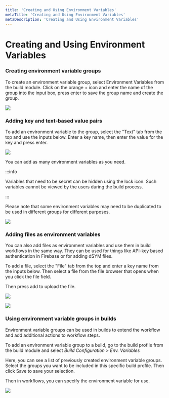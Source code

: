 ```yaml
---
title: 'Creating and Using Environment Variables'
metaTitle: 'Creating and Using Environment Variables'
metaDescription: 'Creating and Using Environment Variables'
---
```


# Creating and Using Environment Variables

### Creating environment variable groups

To create an environment variable group, select Environment Variables from the build module. Click on the orange + icon and enter the name of the group into the input box, press enter to save the group name and create the group.

![](<https://cdn.appcircle.io/docs/assets/image (76).png>)

### &#x20;Adding key and text-based value pairs

To add an environment variable to the group, select the "Text" tab from the top and use the inputs below. Enter a key name, then enter the value for the key and press enter.

![](<https://cdn.appcircle.io/docs/assets/image (77).png>)

You can add as many environment variables as you need.&#x20;

:::info

Variables that need to be secret can be hidden using the lock icon. Such variables cannot be viewed by the users during the build process.

:::

Please note that some environment variables may need to be duplicated to be used in different groups for different purposes.

![](<https://cdn.appcircle.io/docs/assets/image (78).png>)

### Adding files as environment variables

You can also add files as environment variables and use them in build workflows in the same way. They can be used for things like API-key based authentication in Firebase or for adding dSYM files.

To add a file, select the "File" tab from the top and enter a key name from the inputs below. Then select a file from the file browser that opens when you click the file field.

Then press add to upload the file.

![](<https://cdn.appcircle.io/docs/assets/image (79).png>)

![](<https://cdn.appcircle.io/docs/assets/image (80).png>)

###

### Using environment variable groups in builds

Environment variable groups can be used in builds to extend the workflow and add additional actions to workflow steps.

To add an environment variable group to a build, go to the build profile from the build module and select _Build Configuration > Env. Variables_

Here, you can see a list of previously created environment variable groups. Select the groups you want to be included in this specific build profile. Then click Save to save your selection.

Then in workflows, you can specify the environment variable for use.

![](<https://cdn.appcircle.io/docs/assets/09-12-EnvVars (1).jpg>)
